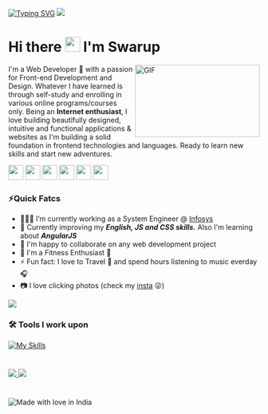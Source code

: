 [![Typing SVG](https://readme-typing-svg.herokuapp.com?font=joan&duration=2000&color=1F4690&lines=Welcome+to+Swarup's+Github+Profile)](https://git.io/typing-svg)
<a href="https://www.youtube.com/watch?v=dQw4w9WgXcQ"><img src="https://user-images.githubusercontent.com/73097560/115834477-dbab4500-a447-11eb-908a-139a6edaec5c.gif"></a>
<h1 align="left">Hi there <img src="https://raw.githubusercontent.com/MartinHeinz/MartinHeinz/master/wave.gif" width="30px" height='30px'> I'm Swarup</h1>
<img align="right" height="145" width="250" alt="GIF" src="https://miro.medium.com/max/1360/1*IRGHmiGsa16stedQvIaZfw.gif"/>
I'm a Web Developer 🤖 with a passion for Front-end Development and Design. Whatever I have learned is through self-study and enrolling in various online programs/courses only. Being an <b>Internet enthusiast</b>, I love building beautifully designed, intuitive and functional applications & websites as I'm building a solid foundation in frontend technologies and languages. Ready to learn new skills and start new adventures.

<!-- ### Connect with me! 📬 -->
<a href="https://www.linkedin.com/in/swarup1996saha/"><img src="https://img.icons8.com/color/48/000000/linkedin.png" width="30" /></a>
<a href="https://github.com/swarup1996saha"><img src="https://img.icons8.com/color/48/000000/github--v1.png" width="30" /></a>
<a href="https://www.facebook.com/swarup.saha.37"><img src="https://img.icons8.com/color/48/000000/facebook.png" width="30" /></a>
<a href="https://twitter.com/swarupsaha27"><img src="https://img.icons8.com/color/48/000000/twitter.png" width="30" /></a>
<a href="https://www.instagram.com/ii_swarup/"><img src="https://img.icons8.com/color/48/000000/instagram-new.png" width="30" /></a>
<a href="https://t.me/swarup1996saha"><img src="https://img.icons8.com/fluent/48/000000/telegram-app.png" width="30" /></a>

### **⚡Quick Fatcs**
- 👨🏽‍💻 I’m currently working as a System Engineer @ [Infosys](https://www.infosys.com/)
- 🌱 Currently improving my ***English, JS and CSS skills.*** Also I'm learning about ***AngularJS***
- 👯 I'm happy to collaborate on any web development project
- 🏃 I'm a Fitness Enthusiast 💪
- ⚡ Fun fact: I love to Travel 🌄 and spend hours listening to music everday 🎧
- 📷 I love clicking photos (check my [insta](https://www.instagram.com/ii_swarup/) 😜)

<a href="https://www.youtube.com/watch?v=dQw4w9WgXcQ"><img src="https://user-images.githubusercontent.com/73097560/115834477-dbab4500-a447-11eb-908a-139a6edaec5c.gif"></a>

### **🛠 Tools I work upon** 
[![My Skills](https://skillicons.dev/icons?i=js,html,css,angular,bootstrap)](https://skillicons.dev)

#

<p float="left">
<a align="left" href="https://github.com/swarup1996saha/HTML-Tutorial">
  <img  src="https://github-readme-stats.vercel.app/api/pin/?username=swarup1996saha&repo=HTML-Tutorial&theme=radical" />
</a>


<a align="left" href="https://github.com/swarup1996saha/responsive-websites">
  <img  src="https://github-readme-stats.vercel.app/api/pin/?username=swarup1996saha&repo=responsive-websites&theme=radical" />
</a>

</p>

#
<p align="center">
  
![Made with love in India](https://madewithlove.now.sh/in?heart=true&colorB=%234338dc&template=for-the-badge)

</p>

